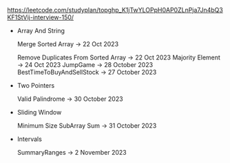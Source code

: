 https://leetcode.com/studyplan/top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-interview-150/

- Array And String <p>
  Merge Sorted Array -> 22 Oct 2023 <p>
  Remove Duplicates From Sorted Array -> 22 Oct 2023
  Majority Element -> 24 Oct 2023
  JumpGame -> 28 October 2023
  BestTimeToBuyAndSellStock -> 27 October 2023


- Two Pointers <p>
  Valid Palindrome -> 30 October 2023

- Sliding Window <p>
  Minimum Size SubArray Sum -> 31 October 2023

- Intervals <p>
  SummaryRanges -> 2 November 2023

  


